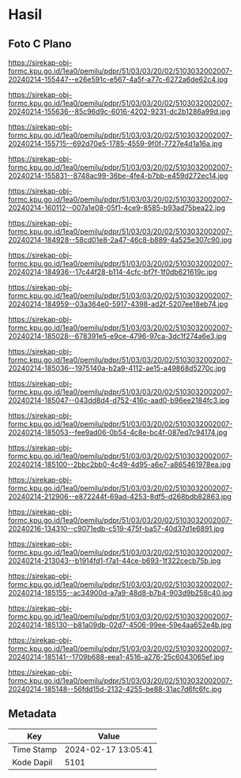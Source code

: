 # Hasil

## Foto C Plano

https://sirekap-obj-formc.kpu.go.id/1ea0/pemilu/pdpr/51/03/03/20/02/5103032002007-20240214-155447--e26e591c-e567-4a5f-a77c-6272a6de62c4.jpg

https://sirekap-obj-formc.kpu.go.id/1ea0/pemilu/pdpr/51/03/03/20/02/5103032002007-20240214-155636--85c96d9c-6016-4202-9231-dc2b1286a99d.jpg

https://sirekap-obj-formc.kpu.go.id/1ea0/pemilu/pdpr/51/03/03/20/02/5103032002007-20240214-155715--692d70e5-1785-4559-9f0f-7727e4d1a16a.jpg

https://sirekap-obj-formc.kpu.go.id/1ea0/pemilu/pdpr/51/03/03/20/02/5103032002007-20240214-155831--8748ac99-36be-4fe4-b7bb-e459d272ec14.jpg

https://sirekap-obj-formc.kpu.go.id/1ea0/pemilu/pdpr/51/03/03/20/02/5103032002007-20240214-160112--007a1e08-05f1-4ce9-8585-b93ad75bea22.jpg

https://sirekap-obj-formc.kpu.go.id/1ea0/pemilu/pdpr/51/03/03/20/02/5103032002007-20240214-184928--58cd01e8-2a47-46c8-b889-4a525e307c90.jpg

https://sirekap-obj-formc.kpu.go.id/1ea0/pemilu/pdpr/51/03/03/20/02/5103032002007-20240214-184936--17c44f28-b114-4cfc-bf7f-1f0db621619c.jpg

https://sirekap-obj-formc.kpu.go.id/1ea0/pemilu/pdpr/51/03/03/20/02/5103032002007-20240214-184959--03a364e0-5917-4398-ad2f-5207ee18eb74.jpg

https://sirekap-obj-formc.kpu.go.id/1ea0/pemilu/pdpr/51/03/03/20/02/5103032002007-20240214-185028--678391e5-e9ce-4796-97ca-3dc1f274a6e3.jpg

https://sirekap-obj-formc.kpu.go.id/1ea0/pemilu/pdpr/51/03/03/20/02/5103032002007-20240214-185036--1975140a-b2a9-4112-ae15-a49868d5270c.jpg

https://sirekap-obj-formc.kpu.go.id/1ea0/pemilu/pdpr/51/03/03/20/02/5103032002007-20240214-185047--043dd8d4-d752-416c-aad0-b96ee2184fc3.jpg

https://sirekap-obj-formc.kpu.go.id/1ea0/pemilu/pdpr/51/03/03/20/02/5103032002007-20240214-185053--fee9ad06-0b54-4c8e-bc4f-087ed7c94174.jpg

https://sirekap-obj-formc.kpu.go.id/1ea0/pemilu/pdpr/51/03/03/20/02/5103032002007-20240214-185100--2bbc2bb0-4c49-4d95-a6e7-a865461978ea.jpg

https://sirekap-obj-formc.kpu.go.id/1ea0/pemilu/pdpr/51/03/03/20/02/5103032002007-20240214-212906--e872244f-69ad-4253-8df5-d268bdb82863.jpg

https://sirekap-obj-formc.kpu.go.id/1ea0/pemilu/pdpr/51/03/03/20/02/5103032002007-20240216-134310--c9071edb-c519-475f-ba57-40d37d1e6891.jpg

https://sirekap-obj-formc.kpu.go.id/1ea0/pemilu/pdpr/51/03/03/20/02/5103032002007-20240214-213043--b1914fd1-f7a1-44ce-b693-1f322cecb75b.jpg

https://sirekap-obj-formc.kpu.go.id/1ea0/pemilu/pdpr/51/03/03/20/02/5103032002007-20240214-185155--ac34900d-a7a9-48d8-b7b4-903d9b258c40.jpg

https://sirekap-obj-formc.kpu.go.id/1ea0/pemilu/pdpr/51/03/03/20/02/5103032002007-20240214-185130--b81a09db-02d7-4506-99ee-59e4aa652e4b.jpg

https://sirekap-obj-formc.kpu.go.id/1ea0/pemilu/pdpr/51/03/03/20/02/5103032002007-20240214-185141--1709b688-eea1-4516-a276-25c6043065ef.jpg

https://sirekap-obj-formc.kpu.go.id/1ea0/pemilu/pdpr/51/03/03/20/02/5103032002007-20240214-185148--56fdd15d-2132-4255-be88-31ac7d6fc6fc.jpg


## Metadata

| Key        | Value               |
| ---------- | ------------------- |
| Time Stamp | 2024-02-17 13:05:41 |
| Kode Dapil | 5101                |



